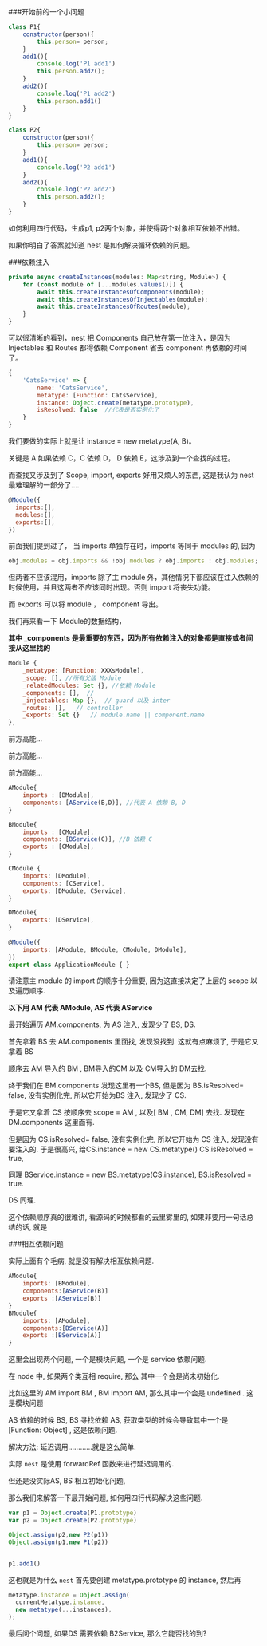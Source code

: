 ###开始前的一个小问题

```javascript
class P1{
	constructor(person){
		this.person= person;
	}
	add1(){
		console.log('P1 add1')
		this.person.add2();
	}
	add2(){
		console.log('P1 add2')
		this.person.add1()
	}
}

class P2{
	constructor(person){
		this.person= person;
	}
	add1(){
		console.log('P2 add1')
	}
	add2(){
		console.log('P2 add2')
		this.person.add2();
	}
}
```

如何利用四行代码，生成p1, p2两个对象，并使得两个对象相互依赖不出错。

如果你明白了答案就知道 nest 是如何解决循环依赖的问题。

###依赖注入

```javascript
private async createInstances(modules: Map<string, Module>) {    
    for (const module of [...modules.values()]) {      
        await this.createInstancesOfComponents(module);      
        await this.createInstancesOfInjectables(module);      
        await this.createInstancesOfRoutes(module);      
    }
}
```

可以很清晰的看到，nest 把 Components 自己放在第一位注入，是因为 Injectables 和 Routes 都得依赖 Component 省去 component 再依赖的时间了。

```javascript
{
	'CatsService' => { 
		name: 'CatsService',
		metatype: [Function: CatsService],
		instance: Object.create(metatype.prototype),
		isResolved: false  //代表是否实例化了
	} 
}
```

我们要做的实际上就是让 instance = new metatype(A, B)。

关键是 A 如果依赖 C，C 依赖 D， D 依赖 E，这涉及到一个查找的过程。

而查找又涉及到了 Scope, import, exports 好用又烦人的东西, 这是我认为 nest 最难理解的一部分了....

```javascript
@Module({
  imports:[],
  modules:[],
  exports:[],
})
```

前面我们提到过了， 当 imports 单独存在时，imports 等同于 modules 的, 因为

```javascript
obj.modules = obj.imports && !obj.modules ? obj.imports : obj.modules;
```

但两者不应该混用，imports 除了主 module 外，其他情况下都应该在注入依赖的时候使用，并且这两者不应该同时出现。否则 import 将丧失功能。

而 exports 可以将 module ， component 导出。

我们再来看一下 Module的数据结构，

**其中 _components 是最重要的东西，因为所有依赖注入的对象都是直接或者间接从这里找的**

```javascript
Module {
	_metatype: [Function: XXXsModule],
	_scope: [], //所有父级 Module 
	_relatedModules: Set {}, //依赖 Module 
	_components: [],  // 
	_injectables: Map {},  // guard 以及 inter
	_routes: [],   // controller 
	_exports: Set {}   // module.name || component.name
},
```

前方高能...

前方高能...

前方高能...

```javascript
AModule{
	imports : [BModule],
	components: [AService(B,D)], //代表 A 依赖 B, D
}

BModule{
	imports : [CModule],
	components: [BService(C)], //B 依赖 C
	exports : [CModule],
}

CModule {
	imports: [DModule],
	components: [CService], 
	exports: [DModule, CService],
}

DModule{
	exports: [DService],
}
    
@Module({
    imports: [AModule, BModule, CModule, DModule],
})
export class ApplicationModule { }
```

请注意主 module 的 import 的顺序十分重要, 因为这直接决定了上层的 scope 以及遍历顺序. 

**以下用 AM 代表 AModule, AS 代表 AService**

最开始遍历 AM.components, 为 AS 注入, 发现少了 BS, DS.

首先拿着 BS 去  AM.components 里面找, 发现没找到. 这就有点麻烦了, 于是它又拿着 BS 

顺序去 AM 导入的 BM , BM导入的CM 以及 CM导入的 DM去找. 

终于我们在 BM.components 发现这里有一个BS, 但是因为 BS.isResolved= false, 没有实例化完, 所以它开始为BS 注入, 发现少了 CS.

于是它又拿着 CS 按顺序去 scope = AM , 以及[ BM , CM,  DM] 去找. 发现在 DM.components 这里面有.

 但是因为 CS.isResolved= false, 没有实例化完, 所以它开始为 CS 注入, 发现没有要注入的. 于是很高兴, 给CS.instance = new CS.metatype() CS.isResolved = true, 

同理 BService.instance = new BS.metatype(CS.instance), BS.isResolved = true.

DS 同理. 



这个依赖顺序真的很难讲,  看源码的时候都看的云里雾里的, 如果非要用一句话总结的话, 就是 



###相互依赖问题

实际上面有个毛病, 就是没有解决相互依赖问题.

```javascript
AModule{
	imports: [BModule],
	components:[AService(B)]
	exports :[AService(B)]
}
BModule{
	imports: [AModule],
	components:[BService(A)]
	exports :[BService(A)]
}
```

这里会出现两个问题, 一个是模块问题, 一个是 service 依赖问题.

在 node 中, 如果两个类互相 require, 那么 其中一个会是尚未初始化.

比如这里的 AM import BM , BM import AM, 那么其中一个会是 undefined . 这是模块问题

AS 依赖的时候 BS, BS 寻找依赖 AS,  获取类型的时候会导致其中一个是 [Function: Object] , 这是依赖问题.



解决方法: 延迟调用............就是这么简单.

实际 `nest` 是使用 forwardRef 函数来进行延迟调用的.



但还是没实际AS, BS 相互初始化问题, 

那么我们来解答一下最开始问题, 如何用四行代码解决这些问题.

```javascript
var p1 = Object.create(P1.prototype)
var p2 = Object.create(P2.prototype)

Object.assign(p2,new P2(p1))
Object.assign(p1,new P1(p2))


p1.add1()
```

这也就是为什么 `nest` 首先要创建 metatype.prototype 的 instance, 然后再 

```javascript
metatype.instance = Object.assign(
  currentMetatype.instance,
  new metatype(...instances),
);
```



最后问个问题, 如果DS 需要依赖 B2Service, 那么它能否找的到?